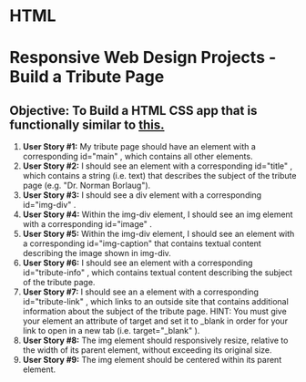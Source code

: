 # HTML


<h1>Responsive Web Design Projects - Build a Tribute Page</h1>

 <h2><strong>Objective:</strong> To Build a HTML CSS app that is functionally similar to
        <a href="https://codepen.io/freeCodeCamp/full/zNqgVx" target="_blank">this.</a> </h2>
    <ol>
        <li><strong>User Story #1:</strong> My tribute page should have an element with a corresponding id="main" , which contains all other elements.</li>
        <li><strong>User Story #2:</strong> I should see an element with a corresponding id="title" , which contains a string (i.e. text) that describes the subject of the tribute page (e.g. "Dr. Norman Borlaug").</li>
        <li><strong>User Story #3:</strong> I should see a div element with a corresponding id="img-div" .</li>
        <li><strong>User Story #4:</strong> Within the img-div element, I should see an img element with a corresponding id="image" .</li>
        <li><strong>User Story #5:</strong> Within the img-div element, I should see an element with a corresponding id="img-caption" that contains textual content describing the image shown in img-div.</li>
        <li> <strong>User Story #6:</strong> I should see an element with a corresponding id="tribute-info" , which contains textual content describing the subject of the tribute page.</li>
        <li> <strong>User Story #7:</strong> I should see an a element with a corresponding id="tribute-link" , which links to an outside site that contains additional information about the subject of the tribute page. HINT: You must give your element an attribute of target and set it to _blank in order for your link to open in a new tab (i.e. target="_blank" ).</li>
        <li> <strong>User Story #8:</strong> The img element should responsively resize, relative to the width of its parent element, without exceeding its original size.</li>
        <li> <strong>User Story #9:</strong> The img element should be centered within its parent element.</li>
    </ol>

